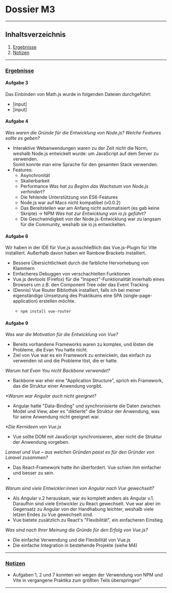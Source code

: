 # Dossier M3

<hr>

## Inhaltsverzeichnis

1. [Ergebnisse](#uergebnisseu)
2. [Notizen](#unotizenu)

<hr>

### <u>Ergebnisse</u>

#### Aufgabe 3

Das Einbinden von Math.js wurde in folgenden Dateien durchgeführt:
- [input]
- [input]

#### Aufgabe 4

<i>Was waren die Gründe für die Entwicklung von Node.js? Welche Features sollte es geben?</i>
- Interaktive Webanwendungen waren zu der Zeit nicht die Norm, weshalb Node.js entwickelt wurde: um JavaScript auf dem Server zu verwenden.<br>Somit konnte man eine Sprache für den gesamten Stack verwenden.
- Features:
    - Asynchronität
    - Skalierbarkeit
    - Performance
      <i>Was hat zu Beginn das Wachstum von Node.js verhindert?</i>
    - Die fehlende Unterstützung von ES6-Features
    - Node.js war auf Macs nicht kompatibel (v0.0.2)
    - Das Bereitstellen war am Anfang nicht automatisiert (es gab keine Skripte) -> NPM
      <i>Was hat zur Entwicklung von io.js geführt?</i>
    - Die Geschwindigkeit von der Node.js-Entwicklung war zu langsam für die Community, weshalb sie io.js entwickelten.

#### Aufgabe 6

Wir haben in der IDE für Vue.js ausschließlich das Vue.js-Plugin für Vite installiert. Außerhalb davon haben wir Rainbow Brackets installiert.
- Bessere Übersichtlichkeit durch die farbliche Hervorhebung von Klammern
- Einfacheres Debuggen von verschachtelten Funktionen
- Vue.js devtools (Firefox) für die "Inspect"-Funktionalität innerhalb eines Browsers um z.B. den Component Tree oder das Event Tracking
- (Dennis) Vue Router Bibliothek installiert, falls ich bei meiner eigenständige Umsetzung des Praktikums eine SPA (single-page-application) erstellen möchte.
  - ```bash
    npm install vue-router
    ```
    
#### Aufgabe 9

<i>Was war die Motivation für die Entwicklung von Vue?</i>
- Bereits vorhandene Frameworks waren zu komplex, und lösten die Probleme, die Evan You hatte nicht.
- Ziel von Vue war es ein Framework zu entwickeln, das einfach zu verwenden ist und die Probleme löst, die er hatte.

<i>Warum hat Evan You nicht Backbone verwendet?</i>
- Backbone war eher eine "Application Structure", sprich ein Framework, das die Struktur einer Anwendung vorgibt.

<i>*Warum war Angular auch nicht geeignet?</i>
- Angular hatte "Data-Binding" und synchronisierte die Daten zwischen Model und View, aber es "diktierte" die Struktur der Anwendung, was für seine Anwendung nicht geeignet war.

<i>*Die Kernideen von Vue.js</i>
- Vue sollte DOM mit JavaScript synchronisieren, aber nicht die Struktur der Anwendung vorgeben.

<i>Laravel und Vue – aus welchen Gründen passt es für den Gründer von Laravel zusammen? </i>
- Das React-Framework hatte ihn überfordert. Vue schien ihm einfacher und besser zu sein.
- 

<i>Warum sind viele Entwickler:innen von Angular nach Vue gewechselt?</i>
- Als Angular v.2 herauskam, war es komplett anders als Angular v.1. Daraufhin sind viele Entwickler zu React gewechselt. Vue war aber im Gegensatz zu Angular von der Handhabung leichter, weshalb viele letzen Endes zu Vue gewechselt sind.
- Vue bietete zusätzlich zu React's "Flexibilität", ein einfacheren Einstieg.

<i>Was sind nach Ihrer Meinung die Gründe für den Erfolg von Vue.js?</i>
- Die einfache Verwendung und die Flexibilität von Vue.js
- Die einfache Integration in bestehende Projekte (siehe M4)

<hr>

### <u>Notizen</u>

- Aufgaben 1, 2 und 7 konnten wir wegen der Verwendung von NPM und Vite in vergangene Praktika zum größten Teils überspringen"

<hr>
